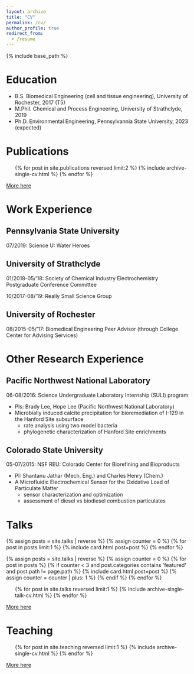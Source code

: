 ```yaml
---
layout: archive
title: "CV"
permalink: /cv/
author_profile: true
redirect_from:
  - /resume
---
```


{% include base_path %}

Education
======

* B.S. Biomedical Engineering (cell and tissue engineering), University of Rochester, 2017 (T5)
* M.Phil. Chemical and Process Engineering, University of Strathclyde, 2019
* Ph.D. Environmental Engineering, Pennsylvannia State University, 2023 (expected)

Publications
======

  <ul>{% for post in site.publications reversed limit:2 %}
    {% include archive-single-cv.html %}
  {% endfor %}</ul>

[More here](https://jkboualavong.github.io/publications/)

Work Experience
======

Pennsylvania State University
--------------

07/2019: Science U: Water Heroes

University of Strathclyde
--------------

01/2018-05/’18: Society of Chemical Industry Electrochemistry Postgraduate Conference Committee

10/2017-08/’19: Really Small Science Group


University of Rochester
--------------

08/2015-05/’17: Biomedical Engineering Peer Advisor (through College Center for Advising Services)

Other Research Experience
======

Pacific Northwest National Laboratory
--------------

06-08/2016: Science Undergraduate Laboratory Internship (SULI) program
* PIs: Brady Lee, Hope Lee (Pacific Northwest National Laboratory)
* Microbially induced calcite precipitation for bioremediation of I-129 in the Hanford Site subsurface
  * rate analysis using two model bacteria
  * phylogenetic characterization of Hanford Site enrichments

Colorado State University
--------------

05-07/2015: NSF REU: Colorado Center for Biorefining and Bioproducts
* PI: Shantanu Jathar (Mech. Eng.) and Charles Henry (Chem.)
* A Microfluidic Electrochemical Sensor for the Oxidative Load of Particulate Matter
  * sensor characterization and optimization
  * assessment of diesel vs biodiesel combustion particulates


Talks
======
{% assign posts = site.talks | reverse %}
{% assign counter = 0 %}
{% for post in posts limit:1 %}
    {% include card.html post=post %}
{% endfor %}


{% assign posts = site.talks | reverse %}
{% assign counter = 0 %}
{% for post in posts %}
  {% if counter < 3 and post.categories contains 'featured' and post.path != page.path %}
    {% include card.html post=post %}
    {% assign counter = counter | plus: 1 %}
  {% endif %}
{% endfor %}

  <ul>{% for post in site.talks reversed limit:1 %}
    {% include archive-single-talk-cv.html %}
  {% endfor %}</ul>

[More here](https://jkboualavong.github.io/talks/)
  
Teaching
======

  <ul>{% for post in site.teaching reversed limit:1 %}
    {% include archive-single-cv.html %}
  {% endfor %}</ul>
  
[More here](https://jkboualavong.github.io/teaching/)

